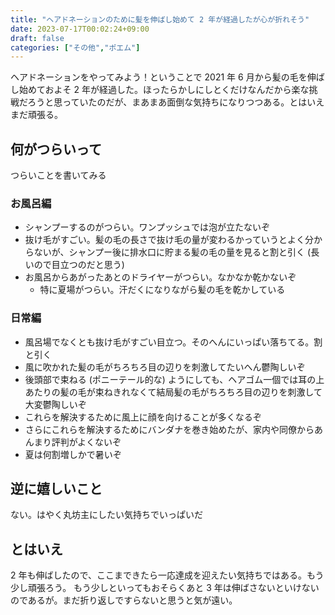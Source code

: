```yaml
---
title: "ヘアドネーションのために髪を伸ばし始めて 2 年が経過したが心が折れそう"
date: 2023-07-17T00:02:24+09:00
draft: false
categories: ["その他","ポエム"]
---
```


ヘアドネーションをやってみよう！ということで 2021 年 6 月から髪の毛を伸ばし始めておよそ 2 年が経過した。ほったらかしにしとくだけなんだから楽な挑戦だろうと思っていたのだが、まあまあ面倒な気持ちになりつつある。とはいえまだ頑張る。

<!--more-->

## 何がつらいって

つらいことを書いてみる

### お風呂編

- シャンプーするのがつらい。ワンプッシュでは泡が立たないぞ
- 抜け毛がすごい。髪の毛の長さで抜け毛の量が変わるかっていうとよく分からないが、シャンプー後に排水口に貯まる髪の毛の量を見ると割と引く (長いので目立つのだと思う)
- お風呂からあがったあとのドライヤーがつらい。なかなか乾かないぞ
  - 特に夏場がつらい。汗だくになりながら髪の毛を乾かしている

### 日常編

- 風呂場でなくとも抜け毛がすごい目立つ。そのへんにいっぱい落ちてる。割と引く
- 風に吹かれた髪の毛がちろちろ目の辺りを刺激してたいへん鬱陶しいぞ
- 後頭部で束ねる (ポニーテール的な) ようにしても、ヘアゴム一個では耳の上あたりの髪の毛が束ねきれなくて結局髪の毛がちろちろ目の辺りを刺激して大変鬱陶しいぞ
- これらを解決するために風上に顔を向けることが多くなるぞ
- さらにこれらを解決するためにバンダナを巻き始めたが、家内や同僚からあんまり評判がよくないぞ
- 夏は何割増しかで暑いぞ

## 逆に嬉しいこと

ない。はやく丸坊主にしたい気持ちでいっぱいだ

## とはいえ

2 年も伸ばしたので、ここまできたら一応達成を迎えたい気持ちではある。もう少し頑張ろう。
もう少しといってもおそらくあと 3 年は伸ばさないといけないのであるが。まだ折り返しですらないと思うと気が遠い。
